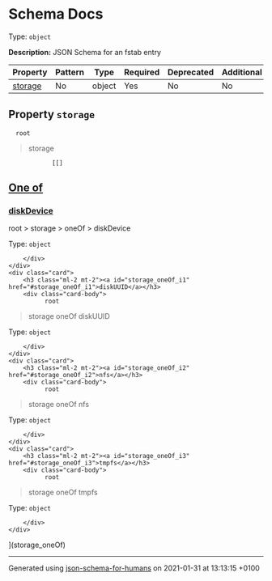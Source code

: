 # Schema Docs

Type: `object`

**Description:** JSON Schema for an fstab entry

| Property | Pattern | Type | Required | Deprecated | Additional | Description |
| -------- | ------- | ---- | -------- | ---------- | ---------- | ----------- |
| [storage](#storage)|No|object|Yes|No| No||

## <a name="storage"></a>Property `storage`

      root
 >   storage

                [[]
<a id="storage_oneOf" href="#storage_oneOf">
    <h2 class="handle ml-2 mt-2">
      <label>One of</label>
    </h2>
</a>
    <div class="card">
        <h3 class="ml-2 mt-2"><a id="storage_oneOf_i0" href="#storage_oneOf_i0">diskDevice</a></h3>
        <div class="card-body">
              root
 >   storage
 >   oneOf
 >   diskDevice

Type: `object`

        </div>
    </div>
    <div class="card">
        <h3 class="ml-2 mt-2"><a id="storage_oneOf_i1" href="#storage_oneOf_i1">diskUUID</a></h3>
        <div class="card-body">
              root
 >   storage
 >   oneOf
 >   diskUUID

Type: `object`

        </div>
    </div>
    <div class="card">
        <h3 class="ml-2 mt-2"><a id="storage_oneOf_i2" href="#storage_oneOf_i2">nfs</a></h3>
        <div class="card-body">
              root
 >   storage
 >   oneOf
 >   nfs

Type: `object`

        </div>
    </div>
    <div class="card">
        <h3 class="ml-2 mt-2"><a id="storage_oneOf_i3" href="#storage_oneOf_i3">tmpfs</a></h3>
        <div class="card-body">
              root
 >   storage
 >   oneOf
 >   tmpfs

Type: `object`

        </div>
    </div>
](storage_oneOf)

----------------------------------------------------------------------------------------------------------------------------
Generated using [json-schema-for-humans](https://github.com/coveooss/json-schema-for-humans) on 2021-01-31 at 13:13:15 +0100